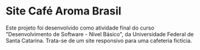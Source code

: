 # Site Café Aroma Brasil
Este projeto foi desenvolvido como atividade final do curso "Desenvolvimento de Software - Nível Básico", da Universidade Federal de Santa Catarina. Trata-se de um site responsivo para uma cafeteria fictícia.
